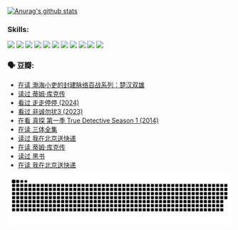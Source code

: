 
[![Anurag's github stats](https://github-readme-stats.vercel.app/api?username=w940853815)](https://github.com/anuraghazra/github-readme-stats)

### Skills:

<code><img height="32" src="https://cdn.jsdelivr.net/npm/simple-icons@v5/icons/python.svg"></code>
<code><img height="32" src="https://cdn.jsdelivr.net/npm/simple-icons@v5/icons/javascript.svg"></code>
<code><img height="32" src="https://cdn.jsdelivr.net/npm/simple-icons@v5/icons/django.svg"></code>
<code><img height="32" src="https://cdn.jsdelivr.net/npm/simple-icons@v5/icons/flask.svg"></code>
<code><img height="32" src="https://cdn.jsdelivr.net/npm/simple-icons@v5/icons/vuetify.svg"></code>
<code><img height="32" src="https://cdn.jsdelivr.net/npm/simple-icons@v5/icons/git.svg"></code>
<code><img height="32" src="https://cdn.jsdelivr.net/npm/simple-icons@v5/icons/docker.svg"></code>
<code><img height="32" src="https://cdn.jsdelivr.net/npm/simple-icons@v5/icons/postgresql.svg"></code>
<code><img height="32" src="https://cdn.jsdelivr.net/npm/simple-icons@v5/icons/elasticsearch.svg"></code>
<code><img height="32" src="https://cdn.jsdelivr.net/npm/simple-icons@v5/icons/macos.svg"></code>
<code><img height="32" src="https://cdn.jsdelivr.net/npm/simple-icons@v5/icons/linux.svg"></code>

### 🗣 豆瓣:

<!-- DOUBAN-ACTIVITIES:START -->
- [在读 渤海小吏的封建脉络百战系列：楚汉双雄](https://www.douban.com/people/136069238/status/4700950146/?_i=25351569)
- [读过 蒂姆·库克传](https://www.douban.com/people/136069238/status/4700949869/?_i=25351569)
- [看过 走走停停‎ (2024)](https://www.douban.com/people/136069238/status/4684430230/?_i=25351569)
- [看过 非诚勿扰3‎ (2023)](https://www.douban.com/people/136069238/status/4676324100/?_i=25351569)
- [在看 真探 第一季 True Detective Season 1‎ (2014)](https://www.douban.com/people/136069238/status/4673382852/?_i=25351569)
- [在读 三体全集](https://www.douban.com/people/136069238/status/4672842521/?_i=25351569)
- [读过 我在北京送快递](https://www.douban.com/people/136069238/status/4672842036/?_i=25351569)
- [在读 蒂姆·库克传](https://www.douban.com/people/136069238/status/4663517053/?_i=25351569)
- [读过 黑书](https://www.douban.com/people/136069238/status/4663516022/?_i=25351569)
- [在读 我在北京送快递](https://www.douban.com/people/136069238/status/4658098365/?_i=25351569)
<!-- DOUBAN-ACTIVITIES:END -->


![Snake animation](https://raw.githubusercontent.com/w940853815/w940853815/output/github-contribution-grid-snake.svg)

<!--
**w940853815/w940853815** is a ✨ _special_ ✨ repository because its `README.md` (this file) appears on your GitHub profile.

Here are some ideas to get you started:

- 🔭 I’m currently working on ...
- 🌱 I’m currently learning ...
- 👯 I’m looking to collaborate on ...
- 🤔 I’m looking for help with ...
- 💬 Ask me about ...
- 📫 How to reach me: ...
- 😄 Pronouns: ...
- ⚡ Fun fact: ...
-->
